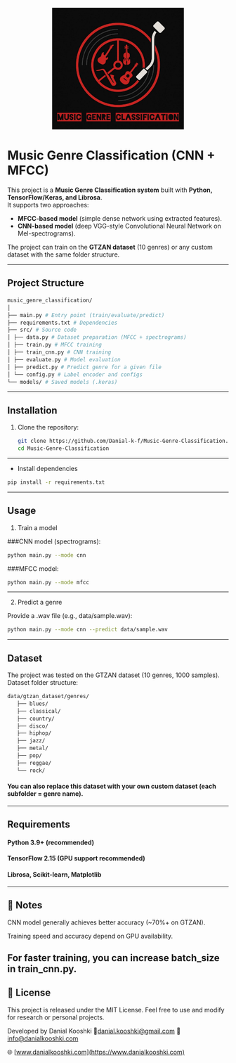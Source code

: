 <p align="center">
  <img src="Music-Genre-Classification.png" alt="Music Genre Classification Logo" width="300"/>
</p>

# Music Genre Classification (CNN + MFCC)

This project is a **Music Genre Classification system** built with **Python, TensorFlow/Keras, and Librosa**.  
It supports two approaches:
- **MFCC-based model** (simple dense network using extracted features).
- **CNN-based model** (deep VGG-style Convolutional Neural Network on Mel-spectrograms).

The project can train on the **GTZAN dataset** (10 genres) or any custom dataset with the same folder structure.

---

## Project Structure
 ```bash
music_genre_classification/
│
├── main.py # Entry point (train/evaluate/predict)
├── requirements.txt # Dependencies
├── src/ # Source code
│ ├── data.py # Dataset preparation (MFCC + spectrograms)
│ ├── train.py # MFCC training
│ ├── train_cnn.py # CNN training
│ ├── evaluate.py # Model evaluation
│ ├── predict.py # Predict genre for a given file
│ └── config.py # Label encoder and configs
└── models/ # Saved models (.keras)
 ```

---

## Installation

1. Clone the repository:
   ```bash
   git clone https://github.com/Danial-k-f/Music-Genre-Classification.git
   cd Music-Genre-Classification
---
- Install dependencies
```bash
pip install -r requirements.txt
```
---
## Usage
1. Train a model

###CNN model (spectrograms):

```bash
python main.py --mode cnn
```

###MFCC model:

```bash
python main.py --mode mfcc
```
---
2. Predict a genre

Provide a .wav file (e.g., data/sample.wav):
```bash
python main.py --mode cnn --predict data/sample.wav
```
---
## Dataset

The project was tested on the GTZAN dataset (10 genres, 1000 samples).
Dataset folder structure:
 ```bash
data/gtzan_dataset/genres/
    ├── blues/
    ├── classical/
    ├── country/
    ├── disco/
    ├── hiphop/
    ├── jazz/
    ├── metal/
    ├── pop/
    ├── reggae/
    └── rock/
 ```

#### You can also replace this dataset with your own custom dataset (each subfolder = genre name).
---
## Requirements

#### Python 3.9+ (recommended)

#### TensorFlow 2.15 (GPU support recommended)

#### Librosa, Scikit-learn, Matplotlib
---
## 📌 Notes

CNN model generally achieves better accuracy (~70%+ on GTZAN).

Training speed and accuracy depend on GPU availability.

For faster training, you can increase batch_size in train_cnn.py.
---

## 📜 License

This project is released under the MIT License.
Feel free to use and modify for research or personal projects.

 Developed by Danial Kooshki
📧danial.kooshki@gmail.com
📧 info@danialkooshki.com

🌐 [www.danialkooshki.com](https://www.danialkooshki.com)




